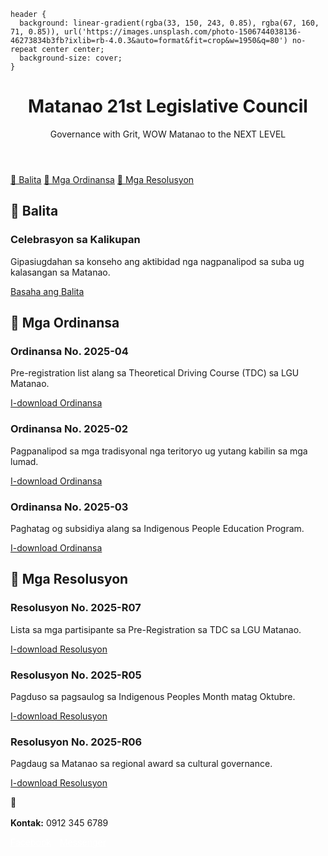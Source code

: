 <html lang="ceb">
<head>
  <meta charset="UTF-8" />
  <meta name="viewport" content="width=device-width, initial-scale=1.0" />
  <title>Matanao 21st Legislative Council</title>
  <link href="https://fonts.googleapis.com/css2?family=Merriweather:wght@400;700&family=Roboto&display=swap" rel="stylesheet">
  

    header {
      background: linear-gradient(rgba(33, 150, 243, 0.85), rgba(67, 160, 71, 0.85)), url('https://images.unsplash.com/photo-1506744038136-46273834b3fb?ixlib=rb-4.0.3&auto=format&fit=crop&w=1950&q=80') no-repeat center center;
      background-size: cover;
    }
</head>
<body>
  <header>
    <h1>Matanao 21st Legislative Council</h1>
    <p>Governance with Grit, WOW Matanao to the NEXT LEVEL</p>
  </header>

  <nav>
    <a href="#balita">📰 Balita</a>
    <a href="#ordinansa">📜 Mga Ordinansa</a>
    <a href="#resolusyon">📄 Mga Resolusyon</a>
  </nav>

  <section id="balita">
    <h2>📰 Balita</h2>
    <div class="card">
      <h3>Celebrasyon sa Kalikupan</h3>
      <p>Gipasiugdahan sa konseho ang aktibidad nga nagpanalipod sa suba ug kalasangan sa Matanao.</p>
      <a href="news/eco-celebration.pdf" class="button" download>Basaha ang Balita</a>
    </div>
  </section>

  <section id="ordinansa">
    <h2>📜 Mga Ordinansa</h2>
    <div class="card">
      <h3>Ordinansa No. 2025-04</h3>
      <p>Pre-registration list alang sa Theoretical Driving Course (TDC) sa LGU Matanao.</p>
      <a href="ordinances/LGU-Matanao-Pre-reg-TDC.pdf" class="button" download>I-download Ordinansa</a>
    </div>
    <div class="card">
      <h3>Ordinansa No. 2025-02</h3>
      <p>Pagpanalipod sa mga tradisyonal nga teritoryo ug yutang kabilin sa mga lumad.</p>
      <a href="ordinances/2025-02.pdf" class="button" download>I-download Ordinansa</a>
    </div>
    <div class="card">
      <h3>Ordinansa No. 2025-03</h3>
      <p>Paghatag og subsidiya alang sa Indigenous People Education Program.</p>
      <a href="ordinances/2025-03.pdf" class="button" download>I-download Ordinansa</a>
    </div>
  </section>

  <section id="resolusyon">
    <h2>📄 Mga Resolusyon</h2>
    <div class="card">
      <h3>Resolusyon No. 2025-R07</h3>
      <p>Lista sa mga partisipante sa Pre-Registration sa TDC sa LGU Matanao.</p>
      <a href="resolutions/LGU-Matanao-Pre-reg-TDC.pdf" class="button" download>I-download Resolusyon</a>
    </div>
    <div class="card">
      <h3>Resolusyon No. 2025-R05</h3>
      <p>Pagduso sa pagsaulog sa Indigenous Peoples Month matag Oktubre.</p>
      <a href="resolutions/2025-R05.pdf" class="button" download>I-download Resolusyon</a>
    </div>
    <div class="card">
      <h3>Resolusyon No. 2025-R06</h3>
      <p>Pagdaug sa Matanao sa regional award sa cultural governance.</p>
      <a href="resolutions/2025-R06.pdf" class="button" download>I-download Resolusyon</a>
    </div>
  </section>

    <div style="margin-top: 1rem;">
      <p><strong>Kontak:</strong> 0912 345 6789</p>
      <a href="https://www.facebook.com/matanaolegislativecouncil" target="_blank" style="margin-right: 10px; color: white; text-decoration: underline;">Facebook</a>
      <a href="https://m.me/matanaolegislativecouncil" target="_blank" style="color: white; text-decoration: underline;">Messenger</a>
    </div>
  </footer>
</body>
</html>
